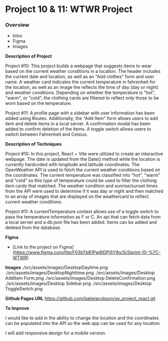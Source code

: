 # Project 10 & 11: WTWR Project

### Overview

- Intro
- Figma
- Images

**Description of Project**

Project #10: This project builds a webpage that suggests items to wear based on the current weather conditions in a location. The header includes the current date and location, as well as an "Add clothes" form and user name. A weather card indicates the current temperature in fahrenheit for the location, as well as an image the reflects the time of day (day or night) and weather conditions. Depending on whether the temperature is "hot", "warm", or "cold", the clothing cards are filtered to reflect only those to be worn based on the temperature.

Project #11: A profile page with a sidebar with user information has been added using Routes. Additionally, the "Add Item" form allows users to add item and delete items in a local server. A confirmation modal has been added to confirm deletion of the items. A toggle switch allows users to switch between Fahrenheit and Celsius.

**Description of Techniques**

Project #10: In this project, React + Vite were utilized to create an interactive webpage. The date is updated from the Date() method while the location is currently hardcoded with longitude and latitude coordinates.
The OpenWeather API is used to fetch the current weather conditions based on the coordinates. The current temperature was classified into "hot", "warm" and "cold" so this type of temperature could be used to filter the clothing item cards that matched. The weather condition and sunrise/sunset times from the API were used to determine if it was day or night and then matched to an array of images that are displayed on the weathercard to reflect current weather conditions.

Project #11: A currentTemperature context allows use of a toggle switch to pass the temperature information as F or C. An api that can fetch data from a local server and a db.json file has been added. Items can be added and deleted from the database.

**Figma**

- [Link to the project on Figma] (https://www.figma.com/file/F03bTb81Pw8IDPj5Y9rc5i/Sprint-10-%7C-WTWR)

**Images**
./src/assets/images/DesktopDaytime.png
./src/assets/images/DesktopNighttime.png
./src/assets/images/Desktop AddItem Form.png
./src/assets/images/Desktop DeleteConfirmation.png
./src/assets/images/Desktop Sidebar.png
./src/assets/images/Desktop ToggleSwitch.png

**Github Pages URL**
https://github.com/katiejacobson/se_project_react.git

**To Improve**

I would like to add in the ability to change the location and the coordinates can be populated into the API so the web app can be used for any location.

I will add responsive design for a mobile version.

